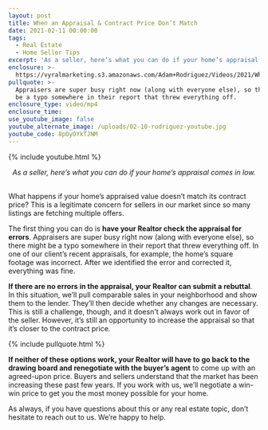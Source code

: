 ```yaml
---
layout: post
title: When an Appraisal & Contract Price Don’t Match
date: 2021-02-11 00:00:00
tags:
  - Real Estate
  - Home Seller Tips
excerpt: 'As a seller, here’s what you can do if your home’s appraisal comes in low.'
enclosure: >-
  https://vyralmarketing.s3.amazonaws.com/Adam+Rodriguez/Videos/2021/When+an+Appraisal+%26+Contract+Price+Don%E2%80%99t+Match.mp4
pullquote: >-
  Appraisers are super busy right now (along with everyone else), so there might
  be a typo somewhere in their report that threw everything off.
enclosure_type: video/mp4
enclosure_time:
use_youtube_image: false
youtube_alternate_image: /uploads/02-10-rodriguez-youtube.jpg
youtube_code: 8pOyOYkTJNM
---
```


{% include youtube.html %}

<center><em>As a seller, here&rsquo;s what you can do if your home&rsquo;s appraisal comes in low.</em></center>

<br>What happens if your home’s appraised value doesn’t match its contract price? This is a legitimate concern for sellers in our market since so many listings are fetching multiple offers.

The first thing you can do is **have your Realtor check the appraisal for errors**. Appraisers are super busy right now (along with everyone else), so there might be a typo somewhere in their report that threw everything off. In one of our client’s recent appraisals, for example, the home’s square footage was incorrect. After we identified the error and corrected it, everything was fine.

**If there are no errors in the appraisal, your Realtor can submit a rebuttal**. In this situation, we’ll pull comparable sales in your neighborhood and show them to the lender. They’ll then decide whether any changes are necessary. This is still a challenge, though, and it doesn't always work out in favor of the seller. However, it’s still an opportunity to increase the appraisal so that it’s closer to the contract price.

{% include pullquote.html %}

**If neither of these options work, your Realtor will have to go back to the drawing board and renegotiate with the buyer’s agent** to come up with an agreed-upon price. Buyers and sellers understand that the market has been increasing these past few years. If you work with us, we’ll negotiate a win-win price to get you the most money possible for your home.

As always, if you have questions about this or any real estate topic, don’t hesitate to reach out to us. We’re happy to help.

